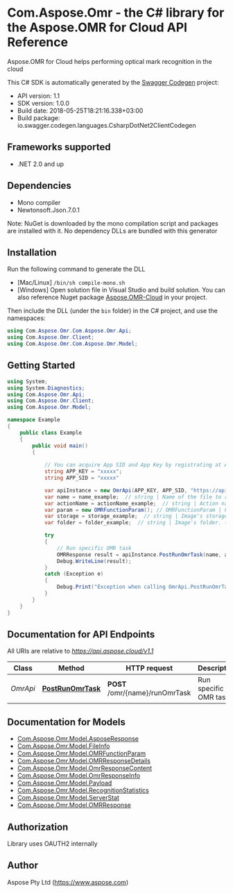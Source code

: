 # Com.Aspose.Omr - the C# library for the Aspose.OMR for Cloud API Reference

Aspose.OMR for Cloud helps performing optical mark recognition in the cloud

This C# SDK is automatically generated by the [Swagger Codegen](https://github.com/swagger-api/swagger-codegen) project:

- API version: 1.1
- SDK version: 1.0.0
- Build date: 2018-05-25T18:21:16.338+03:00
- Build package: io.swagger.codegen.languages.CsharpDotNet2ClientCodegen

<a name="frameworks-supported"></a>
## Frameworks supported
- .NET 2.0 and up

<a name="dependencies"></a>
## Dependencies
- Mono compiler
- Newtonsoft.Json.7.0.1

Note: NuGet is downloaded by the mono compilation script and packages are installed with it. No dependency DLLs are bundled with this generator

<a name="installation"></a>
## Installation
Run the following command to generate the DLL
- [Mac/Linux] `/bin/sh compile-mono.sh`
- [Windows] Open solution file in Visual Studio and build solution. You can also reference Nuget package [Aspose.OMR-Cloud](https://www.nuget.org/packages/Aspose.OMR-Cloud/) in your project.

Then include the DLL (under the `bin` folder) in the C# project, and use the namespaces:
```csharp
using Com.Aspose.Omr.Com.Aspose.Omr.Api;
using Com.Aspose.Omr.Client;
using Com.Aspose.Omr.Com.Aspose.Omr.Model;
```
<a name="getting-started"></a>
## Getting Started

```csharp
using System;
using System.Diagnostics;
using Com.Aspose.Omr.Api;
using Com.Aspose.Omr.Client;
using Com.Aspose.Omr.Model;

namespace Example
{
    public class Example
    {
        public void main()
        {
            
            // You can acquire App SID and App Key by registrating at Aspose Cloud Dashboard https://dashboard.aspose.cloud
            string APP_KEY = "xxxxx";
            string APP_SID = "xxxxx"

            var apiInstance = new OmrApi(APP_KEY, APP_SID, "https://api.aspose.cloud/v1.1");
            var name = name_example;  // string | Name of the file to recognize.
            var actionName = actionName_example;  // string | Action name ['CorrectTemplate', 'FinalizeTemplate', 'RecognizeImage']
            var param = new OMRFunctionParam(); // OMRFunctionParam | Function params, specific for each actionName (optional) 
            var storage = storage_example;  // string | Image's storage. (optional) 
            var folder = folder_example;  // string | Image's folder. (optional) 

            try
            {
                // Run specific OMR task
                OMRResponse result = apiInstance.PostRunOmrTask(name, actionName, param, storage, folder);
                Debug.WriteLine(result);
            }
            catch (Exception e)
            {
                Debug.Print("Exception when calling OmrApi.PostRunOmrTask: " + e.Message );
            }
        }
    }
}
```

<a name="documentation-for-api-endpoints"></a>
## Documentation for API Endpoints

All URIs are relative to *https://api.aspose.cloud/v1.1*

Class | Method | HTTP request | Description
------------ | ------------- | ------------- | -------------
*OmrApi* | [**PostRunOmrTask**](docs/OmrApi.md#postrunomrtask) | **POST** /omr/{name}/runOmrTask | Run specific OMR task


<a name="documentation-for-models"></a>
## Documentation for Models

 - [Com.Aspose.Omr.Model.AsposeResponse](docs/AsposeResponse.md)
 - [Com.Aspose.Omr.Model.FileInfo](docs/FileInfo.md)
 - [Com.Aspose.Omr.Model.OMRFunctionParam](docs/OMRFunctionParam.md)
 - [Com.Aspose.Omr.Model.OMRResponseDetails](docs/OMRResponseDetails.md)
 - [Com.Aspose.Omr.Model.OmrResponseContent](docs/OmrResponseContent.md)
 - [Com.Aspose.Omr.Model.OmrResponseInfo](docs/OmrResponseInfo.md)
 - [Com.Aspose.Omr.Model.Payload](docs/Payload.md)
 - [Com.Aspose.Omr.Model.RecognitionStatistics](docs/RecognitionStatistics.md)
 - [Com.Aspose.Omr.Model.ServerStat](docs/ServerStat.md)
 - [Com.Aspose.Omr.Model.OMRResponse](docs/OMRResponse.md)


## Authorization

Library uses OAUTH2 internally

## Author

Aspose Pty Ltd (https://www.aspose.com)



